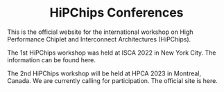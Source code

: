 # <center> HiPChips Conferences </center>

This is the official website for the international workshop on High Performance Chiplet and Interconnect Architectures (HiPChips).

The 1st HiPChips workshop was held at ISCA 2022 in New York City. The information can be found here.

The 2nd HiPChips workshop will be held at HPCA 2023 in Montreal, Canada. We are currently calling for participation. The official site is here.
